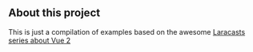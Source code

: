 ## About this project

This is just a compilation of examples based on the awesome [Laracasts series about Vue 2](https://laracasts.com/series/learn-vue-2-step-by-step)

